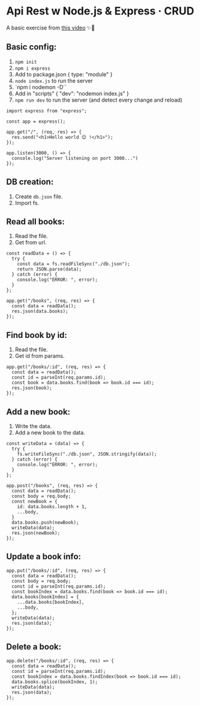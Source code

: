 # Api Rest w Node.js & Express · CRUD

A basic exercise from [this video](https://www.youtube.com/watch?v=BImKbdy-ubM) ✨🚀

## Basic config:
1. `npm init`
2. `npm i express`
3. Add to package.json { type: "module" }
4. `node index.js` to run the server
5. `npm i nodemon -D``
6. Add in "scripts" { "dev": "nodemon index.js" }
7. `npm run dev` to run the server (and detect every change and reload)

```
import express from "express";

const app = express();

app.get("/", (req, res) => {
  res.send("<h1>Hello world 😊 !</h1>");
});

app.listen(3000, () => {
  console.log("Server listening on port 3000...")
});
```

## DB creation:
1. Create `db.json` file.
2. Import fs.

## Read all books:
1. Read the file.
2. Get from url.

```
const readData = () => {
  try {
    const data = fs.readFileSync("./db.json");
    return JSON.parse(data);
  } catch (error) {
    console.log("ERROR: ", error);
  }
};

app.get("/books", (req, res) => {
  const data = readData();
  res.json(data.books);
});
```

## Find book by id:
1. Read the file.
2. Get id from params.

```
app.get("/books/:id", (req, res) => {
  const data = readData();
  const id = parseInt(req.params.id);
  const book = data.books.find(book => book.id === id);
  res.json(book);
});
```

## Add a new book:
1. Write the data.
2. Add a new book to the data.

```
const writeData = (data) => {
  try {
    fs.writeFileSync("./db.json", JSON.stringify(data));
  } catch (error) {
    console.log("ERROR: ", error);
  }
};

app.post("/books", (req, res) => {
  const data = readData();
  const body = req.body;
  const newBook = {
    id: data.books.length + 1,
    ...body,
  }
  data.books.push(newBook);
  writeData(data);
  res.json(newBook);
});
```

## Update a book info:

```
app.put("/books/:id", (req, res) => {
  const data = readData();
  const body = req.body;
  const id = parseInt(req.params.id);
  const bookIndex = data.books.find(book => book.id === id);
  data.books[bookIndex] = {
    ...data.books[bookIndex],
    ...body,
  };
  writeData(data);
  res.json(data);
});
```

## Delete a book:

```
app.delete("/books/:id", (req, res) => {
  const data = readData();
  const id = parseInt(req.params.id);
  const bookIndex = data.books.findIndex(book => book.id === id);
  data.books.splice(bookIndex, 1);
  writeData(data);
  res.json(data);
});
```
